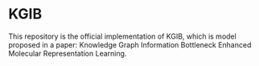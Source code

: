 # KGIB
This repository is the official implementation of KGIB, which is model proposed in a paper: Knowledge Graph Information Bottleneck Enhanced Molecular Representation Learning.
